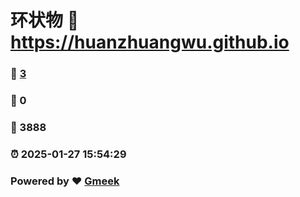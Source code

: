 # 环状物 :link: https://huanzhuangwu.github.io 
### :page_facing_up: [3](https://huanzhuangwu.github.io/tag.html) 
### :speech_balloon: 0 
### :hibiscus: 3888 
### :alarm_clock: 2025-01-27 15:54:29 
### Powered by :heart: [Gmeek](https://github.com/Meekdai/Gmeek)
